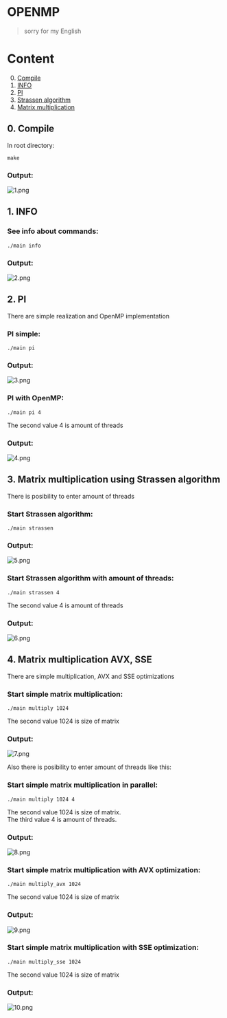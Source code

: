 # OPENMP
> sorry for my English

# Content
0. [Compile](#compile)
1. [INFO](#info)
2. [PI](#pi)
3. [Strassen algorithm](#strassen)
4. [Matrix multiplication](#matrix)

<a name="compile"></a>
## 0. Compile
In root directory:
```console
make
```
### Output:

![1.png](images/1.png)


<a name="pi"></a>
## 1. INFO
### See info about commands:
```console
./main info
```

### Output:

![2.png](images/2.png)


<a name="pi"></a>
## 2. PI
There are simple realization and OpenMP implementation
### PI simple:
```console
./main pi
```

### Output:

![3.png](images/3.png)

### PI with OpenMP:

```console
./main pi 4  
```
The second value 4 is amount of threads

### Output:

![4.png](images/4.png)


<a name="strassen"></a>
## 3. Matrix multiplication using Strassen algorithm
There is posibility to enter amount of threads
### Start Strassen algorithm:
```console
./main strassen
```

### Output:

![5.png](images/5.png)

### Start Strassen algorithm with amount of threads:
```console
./main strassen 4
```
The second value 4 is amount of threads

### Output:

![6.png](images/6.png)


<a name="matrix"></a>
## 4. Matrix multiplication AVX, SSE
There are simple multiplication, AVX and SSE optimizations
### Start simple matrix multiplication:
```console
./main multiply 1024
```
The second value 1024 is size of matrix

### Output:

![7.png](images/7.png)

Also there is posibility to enter amount of threads like this:

### Start simple matrix multiplication in parallel:
```console
./main multiply 1024 4
```
The second value 1024 is size of matrix. \
The third value 4 is amount of threads.

### Output:

![8.png](images/8.png)


### Start simple matrix multiplication with AVX optimization:
```console
./main multiply_avx 1024
```
The second value 1024 is size of matrix

### Output:

![9.png](images/9.png)

### Start simple matrix multiplication with SSE optimization:
```console
./main multiply_sse 1024
```
The second value 1024 is size of matrix

### Output:

![10.png](images/10.png)
